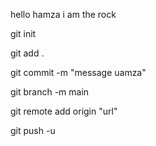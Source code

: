 hello hamza i am the rock

git init 

git add .
 
git commit -m "message uamza"

git branch -m main

git remote add origin "url"

git push -u 